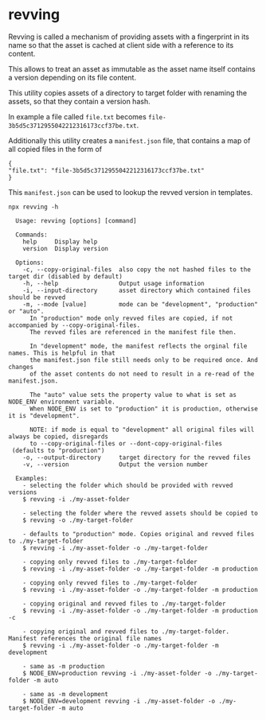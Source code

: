 # revving

Revving is called a mechanism of providing assets with a fingerprint in its name
so that the asset is cached at client side with a reference to its content.

This allows to treat an asset as immutable as the asset name itself contains a version
depending on its file content.

This utility copies assets of a directory to target folder with renaming the assets,
so that they contain a version hash.

In example a file called `file.txt` becomes `file-3b5d5c3712955042212316173ccf37be.txt`.

Additionally this utility creates a `manifest.json` file, that contains a map of all
copied files in the form of

```
{
"file.txt": "file-3b5d5c3712955042212316173ccf37be.txt"
}
```

This `manifest.json` can be used to lookup the revved version in templates.

```
npx revving -h

  Usage: revving [options] [command]

  Commands:
    help     Display help
    version  Display version

  Options:
    -c, --copy-original-files  also copy the not hashed files to the target dir (disabled by default)
    -h, --help                 Output usage information
    -i, --input-directory      asset directory which contained files should be revved
    -m, --mode [value]         mode can be "development", "production" or "auto".
      In "production" mode only revved files are copied, if not accompanied by --copy-original-files.
      The revved files are referenced in the manifest file then.

      In "development" mode, the manifest reflects the orginal file names. This is helpful in that
      the manifest.json file still needs only to be required once. And changes
      of the asset contents do not need to result in a re-read of the manifest.json.

      The "auto" value sets the property value to what is set as NODE_ENV environment variable.
      When NODE_ENV is set to "production" it is production, otherwise it is "development".

      NOTE: if mode is equal to "development" all original files will always be copied, disregards
      to --copy-original-files or --dont-copy-original-files
 (defaults to "production")
    -o, --output-directory     target directory for the revved files
    -v, --version              Output the version number

  Examples:
    - selecting the folder which should be provided with revved versions
    $ revving -i ./my-asset-folder

    - selecting the folder where the revved assets should be copied to
    $ revving -o ./my-target-folder

    - defaults to "production" mode. Copies original and revved files to ./my-target-folder
    $ revving -i ./my-asset-folder -o ./my-target-folder

    - copying only revved files to ./my-target-folder
    $ revving -i ./my-asset-folder -o ./my-target-folder -m production

    - copying only revved files to ./my-target-folder
    $ revving -i ./my-asset-folder -o ./my-target-folder -m production

    - copying original and revved files to ./my-target-folder
    $ revving -i ./my-asset-folder -o ./my-target-folder -m production -c

    - copying original and revved files to ./my-target-folder. Manifest references the original file names
    $ revving -i ./my-asset-folder -o ./my-target-folder -m development

    - same as -m production
    $ NODE_ENV=production revving -i ./my-asset-folder -o ./my-target-folder -m auto

    - same as -m development
    $ NODE_ENV=development revving -i ./my-asset-folder -o ./my-target-folder -m auto
```
